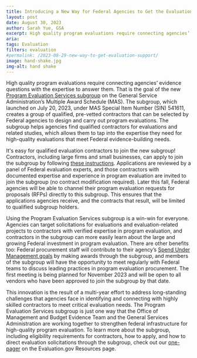 ```yaml
---
title: Introducing a New Way for Federal Agencies to Get the Evaluation Support They Need!
layout: post
date: August 30, 2023
author: Sarah Yue, GSA
excerpt: High quality program evaluations require connecting agencies’ evidence questions with the expertise to answer them...
aria: 
tags: Evaluation
filters: evaluation
#permalink: /2023-08-29-new-way-to-get-evaluation-support/
image: hand-shake.jpg
img-alt: hand shake
---
```


High quality program evaluations require connecting agencies’ evidence questions with the expertise to answer them. That is the goal of the new <a href="{{site.baseurl}}/assets/resources/Program Evaluation Services Subgroup One-Pager.pdf">Program Evaluation Services subgroup</a> on the General Service Administration’s Multiple Award Schedule (MAS). The subgroup, which launched on July 20, 2023, under MAS Special Item Number (SIN) 541611, creates a group of qualified, pre-vetted contractors that can be selected by Federal agencies to design and carry out program evaluations. The subgroup helps agencies find qualified contractors for evaluations and related studies, which allows them to tap into the expertise they need for high-quality evaluations that meet Federal evidence-building needs.

It's easy for qualified evaluation contractors to join the new subgroup! Contractors, including large firms and small businesses, can apply to join the subgroup by following <a href="https://sws.gsa.gov/sws-search/viewSolDocument.do?method=view&solNum=NDdRU01EMjBSMDAwMQ==&solRefresh=MDAxNw==&solDoc=MDkwMDI5YjQ4YWE5YzM1ZA==">these instructions</a>. Applications are reviewed by a panel of Federal evaluation experts, and those contractors with documented expertise and experience in program evaluation are invited to join the subgroup (no contract modification required). Later this fall, Federal agencies will be able to channel their program evaluation requests for proposals (RFPs) directly to this subgroup. This ensures that the applications agencies receive, and the contracts that result, will be limited to qualified subgroup holders. 

Using the Program Evaluation Services subgroup is a win-win for everyone. Agencies can target solicitations for evaluations and evaluation-related projects to contractors with verified expertise in program evaluation, and contractors in the subgroup can more easily learn about the large and growing Federal investment in program evaluation. There are other benefits too: Federal procurement staff will contribute to their agency’s <a href="https://gsa.federalschedules.com/resources/your-guide-to-category-management/" target="_blank">Spend Under Management goals</a> by making awards through the subgroup, and members of the subgroup will have the opportunity to meet regularly with Federal teams to discuss leading practices in program evaluation procurement. The first meeting is being planned for November 2023 and will be open to all vendors who have been approved to join the subgroup by that date.

This innovation is the result of a multi-year effort to address long-standing challenges that agencies face in identifying and connecting with highly skilled contractors to meet critical evaluation needs. The Program Evaluation Services subgroup is just one way that the Office of Management and Budget Evidence Team and the General Services Administration are working together to strengthen federal infrastructure for high-quality program evaluation. To learn more about the subgroup, including eligibility requirements for contractors, how to apply, and how to direct evaluation solicitations through the subgroup, check out our <a href="{{site.baseurl}}/assets/resources/Program Evaluation Services Subgroup One-Pager.pdf">one-pager</a> on the Evaluation.gov Resources page.
